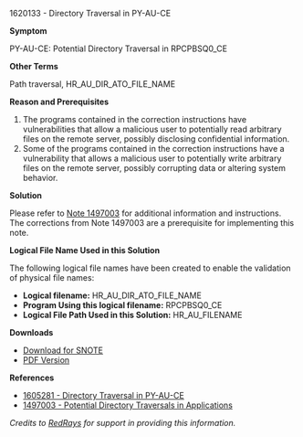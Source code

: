 1620133 - Directory Traversal in PY-AU-CE

**Symptom**

PY-AU-CE: Potential Directory Traversal in RPCPBSQ0_CE

**Other Terms**

Path traversal, HR_AU_DIR_ATO_FILE_NAME

**Reason and Prerequisites**

1. The programs contained in the correction instructions have vulnerabilities that allow a malicious user to potentially read arbitrary files on the remote server, possibly disclosing confidential information.
2. Some of the programs contained in the correction instructions have a vulnerability that allows a malicious user to potentially write arbitrary files on the remote server, possibly corrupting data or altering system behavior.

**Solution**

Please refer to [Note 1497003](https://me.sap.com/notes/1497003) for additional information and instructions. The corrections from Note 1497003 are a prerequisite for implementing this note.

**Logical File Name Used in this Solution**

The following logical file names have been created to enable the validation of physical file names:

- **Logical filename:** HR_AU_DIR_ATO_FILE_NAME
- **Program Using this logical filename:** RPCPBSQ0_CE
- **Logical File Path Used in this Solution:** HR_AU_FILENAME

**Downloads**

- [Download for SNOTE](https://notesdownloads.sap.com/note/0040000009621852017)
- [PDF Version](https://userapps.support.sap.com/sap/support/sfm/notes/print/0001620133?language=en-US&token=12DD61E051593AB4F8AF11411D75C49A)

**References**

- [1605281 - Directory Traversal in PY-AU-CE](https://me.sap.com/notes/1605281)
- [1497003 - Potential Directory Traversals in Applications](https://me.sap.com/notes/1497003)

*Credits to [RedRays](https://redrays.io) for support in providing this information.*